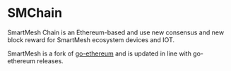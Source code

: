 # SMChain

SmartMesh Chain is an Ethereum-based and use new consensus and new block reward for SmartMesh ecosystem devices and IOT. 

SmartMesh is a fork of [go-ethereum](https://github.com/ethereum/go-ethereum) and is updated in line with go-ethereum releases.
